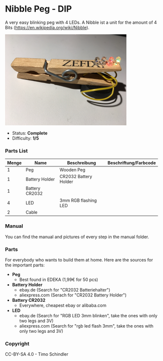 # Nibble Peg - DIP
A very easy blinking peg with 4 LEDs.
A Nibble ist a unit for the amount of 4 Bits (https://en.wikipedia.org/wiki/Nibble).

<img src="manual/images/IMG_5910.JPG" width=400px alt="Nibble Peg DIP">

- Status: **Complete**
- Difficulty: **1/5**

### Parts List

| Menge | Name            | Beschreibung                       | Beschriftung/Farbcode |
|-------|-----------------|------------------------------------|-----------------------|
| 1     | Peg             | Wooden Peg		               |                       |
| 1     | Battery Holder  | CR2032 Battery Holder	       |                       |
| 1     | Battery CR2032  |                                    |                       |
| 4     | LED             | 3mm RGB flashing LED               |                       |
| 2     | Cable           |                                    |                       |

### Manual
You can find the manual and pictures of every step in the manual folder.

### Parts
For everybody who wants to build them at home. Here are the sources for the important parts:

- **Peg**
  - Best found in EDEKA (1,99€ for 50 pcs)
- **Battery Holder**
  - ebay.de (Search for "CR2032 Batteriehalter")
  - aliexpress.com (Serach for "CR2032 Battery Holder")
- **Battery CR2032**
  - Everywhere, cheapest ebay or alibaba.com
- **LED**
  - ebay.de (Search for "RGB LED 3mm blinken", take the ones with only two legs and 3V)
  - aliexpress.com (Search for "rgb led flash 3mm", take the ones with only two legs and 3V)

### Copyright
CC-BY-SA 4.0 - Timo Schindler
